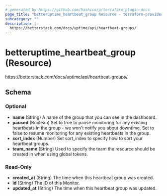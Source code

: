 ```yaml
---
# generated by https://github.com/hashicorp/terraform-plugin-docs
page_title: "betteruptime_heartbeat_group Resource - terraform-provider-better-uptime"
subcategory: ""
description: |-
  https://betterstack.com/docs/uptime/api/heartbeat-groups/
---
```


# betteruptime_heartbeat_group (Resource)

https://betterstack.com/docs/uptime/api/heartbeat-groups/



<!-- schema generated by tfplugindocs -->
## Schema

### Optional

- **name** (String) A name of the group that you can see in the dashboard.
- **paused** (Boolean) Set to true to pause monitoring for any existing heartbeats in the group - we won't notify you about downtime. Set to false to resume monitoring for any existing heartbeats in the group.
- **sort_index** (Number) Set sort_index to specify how to sort your heartbeat groups.
- **team_name** (String) Used to specify the team the resource should be created in when using global tokens.

### Read-Only

- **created_at** (String) The time when this heartbeat group was created.
- **id** (String) The ID of this Monitor.
- **updated_at** (String) The time when this heartbeat group was updated.


